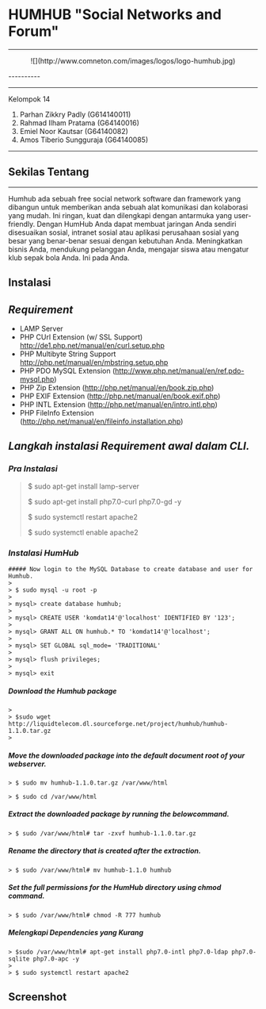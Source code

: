 HUMHUB "Social Networks and Forum"
===================
----------
<p align="center">
![](http://www.comneton.com/images/logos/logo-humhub.jpg)
</p>
----------

----------
Kelompok 14

 1. Parhan Zikkry Padly (G614140011)
 2. Rahmad Ilham Pratama (G64140016)
 3. Emiel Noor Kautsar (G64140082)
 4. Amos Tiberio Sungguraja (G64140085)
 

-------------
## Sekilas Tentang
---
Humhub ada sebuah free social network software dan framework yang dibangun untuk memberikan anda sebuah alat komunikasi dan kolaborasi yang mudah. Ini ringan, kuat dan dilengkapi dengan antarmuka yang user-friendly. Dengan HumHub Anda dapat membuat jaringan Anda sendiri disesuaikan sosial, intranet sosial atau aplikasi perusahaan sosial yang besar yang benar-benar sesuai dengan kebutuhan Anda. Meningkatkan bisnis Anda, mendukung pelanggan Anda, mengajar siswa atau mengatur klub sepak bola Anda. Ini pada Anda.

Instalasi
---

## <i class="icon-pencil">Requirement</i>


 - LAMP Server 
 - PHP CUrl Extension (w/ SSL Support) http://de1.php.net/manual/en/curl.setup.php
 - PHP Multibyte String Support http://php.net/manual/en/mbstring.setup.php
 - PHP PDO MySQL Extension (http://www.php.net/manual/en/ref.pdo-mysql.php)
 - PHP Zip Extension (http://php.net/manual/en/book.zip.php)
 - PHP EXIF Extension (http://php.net/manual/en/book.exif.php)
 - PHP INTL Extension (http://php.net/manual/en/intro.intl.php)
 - PHP FileInfo Extension (http://php.net/manual/en/fileinfo.installation.php)

## <i class="icon-pencil">Langkah instalasi Requirement awal dalam CLI.</i>

### <i class="icon-pencil">Pra Instalasi</i>
> $ sudo apt-get install lamp-server
> 
> $ sudo apt-get install php7.0-curl php7.0-gd -y 
>
> $ sudo systemctl restart apache2
>
> $ sudo systemctl enable apache2 

### <i class="icon-pencil">Instalasi HumHub</i> 
	
	##### Now login to the MySQL Database to create database and user for Humhub.
	> 
	> $ sudo mysql -u root -p
	>  
	> mysql> create database humhub;
	> 
	> mysql> CREATE USER 'komdat14'@'localhost' IDENTIFIED BY '123';
	>  
	> mysql> GRANT ALL ON humhub.* TO 'komdat14'@'localhost';
	>   
	> mysql> SET GLOBAL sql_mode= 'TRADITIONAL'
	>   
	> mysql> flush privileges;
	>    
	> mysql> exit


##### Download the Humhub package
	>  
	> $sudo wget http://liquidtelecom.dl.sourceforge.net/project/humhub/humhub-1.1.0.tar.gz
	> 
##### Move the downloaded package into the default document root of your webserver.
	> $ sudo mv humhub-1.1.0.tar.gz /var/www/html

	> $ sudo cd /var/www/html 
##### Extract the downloaded package by running the belowcommand.
	> $ sudo /var/www/html# tar -zxvf humhub-1.1.0.tar.gz

##### Rename the directory that is created after the extraction.
	> $ sudo /var/www/html# mv humhub-1.1.0 humhub


##### Set the full permissions for the HumHub directory using chmod command.
	> $ sudo /var/www/html# chmod -R 777 humhub 

##### <i class="icon-pencil">Melengkapi Dependencies yang Kurang</i> 
	> $sudo /var/www/html# apt-get install php7.0-intl php7.0-ldap php7.0-sqlite php7.0-apc -y
	>  
	> $ sudo systemctl restart apache2 
	

## Screenshot